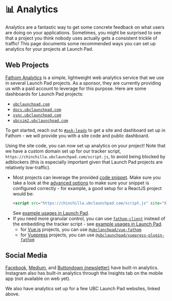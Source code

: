 # 📊 Analytics

Analytics are a fantastic way to get some concrete feedback on what users are doing on your applications. Sometimes, you might be surprised to see that a project you think nobody uses actually gets a consistent trickle of traffic! This page documents some recommended ways you can set up analytics for your projects at Launch Pad.

## Web Projects

[Fathom Analytics](https://usefathom.com/) is a simple, lightweight web analytics service that we use in several Launch Pad projects. As a sponsor, they are currently providing us with a paid account to leverage for this purpose. Here are some dashboards for Launch Pad projects:

* [`ubclaunchpad.com`](https://app.usefathom.com/share/ftsspsgr/ubclaunchpad.com)
* [`docs.ubclaunchpad.com`](https://app.usefathom.com/share/oemmhhle/docs.ubclaunchpad.com)
* [`sync.ubclaunchpad.com`](https://app.usefathom.com/share/lpvlowxe/sync.ubclaunchpad.com)
* [`ubcsim2.ubclaunchpad.com`](https://app.usefathom.com/share/dymzbwsl/ubcsim2.ubclaunchpad.com)

To get started, reach out to [`#ask-leads`](https://ubclaunchpad.slack.com/messages/CK935RD3Q/) to get a site and dashboard set up in Fathom - we will provide you with a site code and public dashboard.

Using the site code, you can now set up analytics on your project! Note that we have a custom domain set up for our tracker script, `https://chinchilla.ubclaunchpad.com/script.js`, to avoid being blocked by adblockers (this is especially important given that Launch Pad projects are relatively low-traffic).

* Most projects can leverage the provided [code snippet](https://usefathom.com/support/tracking). Make sure you take a look at the [advanced options](https://usefathom.com/support/tracking-advanced) to make sure your snippet is configured correctly - for example, a good setup for a ReactJS project would be:
  ```html
  <script src="https://chinchilla.ubclaunchpad.com/script.js" site="XXXXXXXX" spa="auto" excluded-domains="localhost" defer></script>
  ```
  See [example usages in Launch Pad](https://sourcegraph.com/search?q=repo:%5Egithub.com/ubclaunchpad/*+lang:html+%3Cscript+src%3D%22https://chinchilla.ubclaunchpad.com/script.js%22&patternType=literal).
* If you need more granular control, you can use [`fathom-client`](https://github.com/derrickreimer/fathom-client) instead of the embedding the tracker script - see [example usages in Launch Pad](https://sourcegraph.com/search?q=repo:%5Egithub.com/ubclaunchpad/*+Fathom.load%28&patternType=literal).
  * for [Vue.js](https://vuejs.org/) projects, you can use [`@ubclanchpad/vue-fathom`](https://github.com/ubclaunchpad/vue-fathom)
  * for [Vuepress](https://vuepress.vuejs.org/) projects, you can use [`@ubclaunchpad/vuepress-plugin-fathom`](https://github.com/ubclaunchpad/vuepress-plugin-fathom)

## Social Media

[Facebook](https://www.facebook.com/ubclaunchpad/insights/), [Medium](https://medium.com/ubc-launch-pad-software-engineering-blog/stats/overview), and [Buttondown (newsletter)](https://buttondown.email/analytics) have built-in analytics. Instagram also has built-in analytics through the Insights tab on the mobile app (not available on web yet).

We also have analytics set up for a few UBC Launch Pad websites, linked above.
